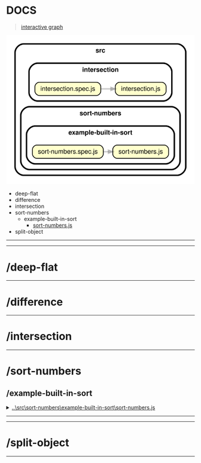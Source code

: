 <!-- BEGIN TITLE -->

# DOCS

<!-- END TITLE -->

<!-- BEGIN TREE -->

> [interactive graph](./dependency-graph.html)

![dependency graph](./dependency-graph.svg)

<!-- END TREE -->

<!-- BEGIN TOC -->

- deep-flat
- difference
- intersection
- sort-numbers
  - example-built-in-sort
    - [sort-numbers.js](#\src\sort-numbers\example-built-in-sort\sort-numbersjs)
- split-object

---

<!-- END TOC -->

---

<!-- BEGIN DOCS -->

# /deep-flat

---

# /difference

---

# /intersection

---

# /sort-numbers

## /example-built-in-sort

<details><summary><a href="../..\src\sort-numbers\example-built-in-sort\sort-numbers.js" id="\src\sort-numbers\example-built-in-sort\sort-numbersjs">..\src\sort-numbers\example-built-in-sort\sort-numbers.js</a></summary>

<a name="sortNumbers"></a>

## sortNumbers ⇒ <code>Array.&lt;number&gt;</code>

Sorts an array of numbers from smallest to largest.

Returns a new array without modifying the original array.

Does not need to support: NaN, Infinity, -Infinity.

**Returns**: <code>Array.&lt;number&gt;</code> - A new array with the same numbers, but sorted.

| Param          | Type                              | Default         | Description                   |
| -------------- | --------------------------------- | --------------- | ----------------------------- |
| [arrOfNumbers] | <code>Array.&lt;number&gt;</code> | <code>[]</code> | The array of numbers to sort. |

**Example**

```js
sortNumbers([1.5, 1, -1.5, 0, -1]);
// -> [-1.5, -1, 0, 1, 1.5]
```

**Example**

```js
sortNumbers([-1, 0, 1]);
// -> [-1, 0, 1]
```

</details>

---

---

# /split-object

---

<!-- END DOCS -->
